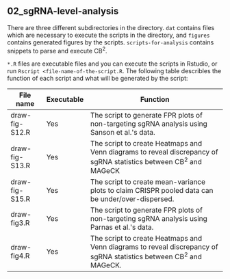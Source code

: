 ## 02_sgRNA-level-analysis

There are three different subdirectories in the directory. `dat` contains files which are necessary to execute the scripts in the directory, and `figures` contains generated figures by the scripts. `scripts-for-analysis` contains snippets to parse and execute CB<sup>2</sup>. 

`*.R` files are executable files and you can execute the scripts in Rstudio, or run `Rscript <file-name-of-the-script.R`. The following table describles the function of each script and what will be generated by the script:

File name      | Executable  | Function
---------------|-------------|------------------------------
draw-fig-S12.R | Yes         | The script to generate FPR plots of non-targeting sgRNA analysis using Sanson et al.'s data.
draw-fig-S13.R | Yes         | The script to create Heatmaps and Venn diagrams to reveal discrepancy of sgRNA statistics between CB<sup>2</sup> and MAGeCK
draw-fig-S15.R | Yes         | The script to create mean-variance plots to claim CRISPR pooled data can be under/over-dispersed. 
draw-fig3.R    | Yes         | The script to generate FPR plots of non-targeting sgRNA analysis using Parnas et al.'s data.
draw-fig4.R    | Yes         | The script to create Heatmaps and Venn diagrams to reveal discrepancy of sgRNA statistics between CB<sup>2</sup> and MAGeCK.